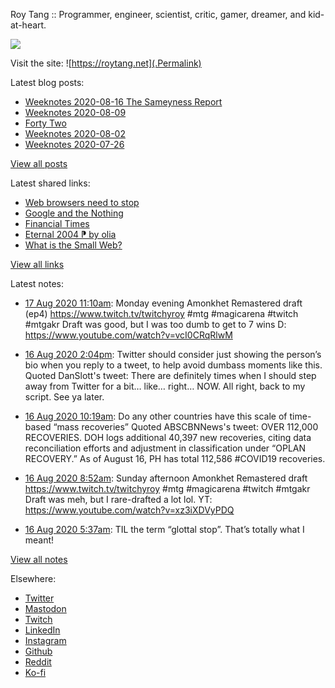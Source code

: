 Roy Tang :: Programmer, engineer, scientist, critic, gamer, dreamer, and kid-at-heart.

![](https://roytang.net/img/profile.jpg)

Visit the site: ![https://roytang.net](.Permalink)

Latest blog posts:
    

- [Weeknotes 2020-08-16 The Sameyness Report](https://roytang.net/2020/08/weeknotes-2020-08-16-the-sameyness-report/)
- [Weeknotes 2020-08-09](https://roytang.net/2020/08/weeknotes-08-09/)
- [Forty Two](https://roytang.net/2020/08/forty-two/)
- [Weeknotes 2020-08-02](https://roytang.net/2020/08/weeknotes-08-02/)
- [Weeknotes 2020-07-26](https://roytang.net/2020/07/weeknotes-07-26/)

[View all posts](https://roytang.net/blog)

Latest shared links:
    

- [Web browsers need to stop](https://roytang.net/2020/08/web-browsers-need-to-stop/)
- [Google and the Nothing](https://roytang.net/2020/08/google-and-the-nothing/)
- [Financial Times](https://roytang.net/2020/08/financial-times/)
- [Eternal 2004 ⁋ by olia](https://roytang.net/2020/08/eternal-2004-pp-by-olia/)
- [What is the Small Web?](https://roytang.net/2020/08/what-is-the-small-web/)

[View all links](https://roytang.net/links)

Latest notes:
    

- [17 Aug 2020 11:10am](https://roytang.net/2020/08/1295317142502608897/): Monday evening Amonkhet Remastered draft (ep4) https://www.twitch.tv/twitchyroy #mtg #magicarena #twitch #mtgakr
Draft was good, but I was too dumb to get to 7 wins D: https://www.youtube.com/watch?v=vcI0CRqRlwM
- [16 Aug 2020 2:04pm](https://roytang.net/2020/08/1294998594081021955/): Twitter should consider just showing the person’s bio when you reply to a tweet, to help avoid dumbass moments like this.
Quoted DanSlott&#39;s tweet:   There are definitely times when I should step away from Twitter for a bit&hellip; like&hellip; right&hellip; NOW.
All right, back to my script.
See ya later.
 
- [16 Aug 2020 10:19am](https://roytang.net/2020/08/1294941749983379456/): Do any other countries have this scale of time-based &ldquo;mass recoveries&rdquo;
Quoted ABSCBNNews&#39;s tweet:   OVER 112,000 RECOVERIES. DOH logs additional 40,397 new recoveries, citing data reconciliation efforts and adjustment in classification under &ldquo;OPLAN RECOVERY.&rdquo; As of August 16, PH has total 112,586 #COVID19 recoveries.  
- [16 Aug 2020 8:52am](https://roytang.net/2020/08/1294919994816462849/): Sunday afternoon Amonkhet Remastered draft https://www.twitch.tv/twitchyroy #mtg #magicarena #twitch #mtgakr
Draft was meh, but I rare-drafted a lot lol. YT: https://www.youtube.com/watch?v=xz3iXDVyPDQ
- [16 Aug 2020 5:37am](https://roytang.net/2020/08/g1plnbb/): TIL the term “glottal stop”. That’s totally what I meant!

[View all notes](https://roytang.net/notes)

Elsewhere:

- [Twitter](https://twitter.com/roytang)
- [Mastodon](https://mastodon.technology/@roytang)
- [Twitch](https://twitch.tv/twitchyroy)
- [LinkedIn](https://www.linkedin.com/in/roytang)
- [Instagram](https://instagram.com/roytang0400)
- [Github](https://github.com/roytang)
- [Reddit](https://reddit.com/u/hungryroy)
- [Ko-fi](https://ko-fi.com/roytang)